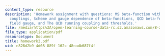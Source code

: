 ```yaml
---
content_type: resource
description: 'Homework assignment with questions: MS beta-function with multiple dimensionful
  couplings, Scheme and gauge dependence of beta-functions, QCD beta-function in background
  field gauge, and The QCD running coupling and thresholds.'
file: /media/https%3A/open-learning-course-data-rc.s3.amazonaws.com/8-325-relativistic-quantum-field-theory-iii-spring-2007/e828d2b94d08889f162c48eadb687f4f_homework2.pdf
file_type: application/pdf
resourcetype: Document
title: homework2.pdf
uid: e828d2b9-4d08-889f-162c-48eadb687f4f
---
```

